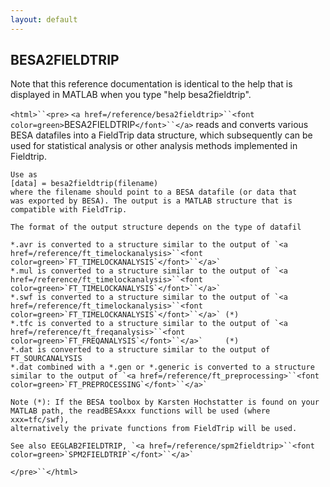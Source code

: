 ```yaml
---
layout: default
---
```


##  BESA2FIELDTRIP

Note that this reference documentation is identical to the help that is displayed in MATLAB when you type "help besa2fieldtrip".

`<html>``<pre>`
    `<a href=/reference/besa2fieldtrip>``<font color=green>`BESA2FIELDTRIP`</font>``</a>` reads and converts various BESA datafiles into a FieldTrip
    data structure, which subsequently can be used for statistical analysis
    or other analysis methods implemented in Fieldtrip.
 
    Use as
    [data] = besa2fieldtrip(filename)
    where the filename should point to a BESA datafile (or data that
    was exported by BESA). The output is a MATLAB structure that is
    compatible with FieldTrip.
 
    The format of the output structure depends on the type of datafil

    *.avr is converted to a structure similar to the output of `<a href=/reference/ft_timelockanalysis>``<font color=green>`FT_TIMELOCKANALYSIS`</font>``</a>`
    *.mul is converted to a structure similar to the output of `<a href=/reference/ft_timelockanalysis>``<font color=green>`FT_TIMELOCKANALYSIS`</font>``</a>`
    *.swf is converted to a structure similar to the output of `<a href=/reference/ft_timelockanalysis>``<font color=green>`FT_TIMELOCKANALYSIS`</font>``</a>` (*)
    *.tfc is converted to a structure similar to the output of `<a href=/reference/ft_freqanalysis>``<font color=green>`FT_FREQANALYSIS`</font>``</a>`     (*)
    *.dat is converted to a structure similar to the output of FT_SOURCANALYSIS
    *.dat combined with a *.gen or *.generic is converted to a structure similar to the output of `<a href=/reference/ft_preprocessing>``<font color=green>`FT_PREPROCESSING`</font>``</a>`
 
    Note (*): If the BESA toolbox by Karsten Hochstatter is found on your
    MATLAB path, the readBESAxxx functions will be used (where xxx=tfc/swf),
    alternatively the private functions from FieldTrip will be used.
 
    See also EEGLAB2FIELDTRIP, `<a href=/reference/spm2fieldtrip>``<font color=green>`SPM2FIELDTRIP`</font>``</a>`
`</pre>``</html>`

